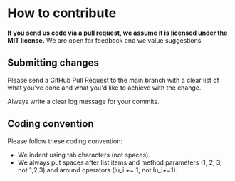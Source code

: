 # How to contribute

**If you send us code via a pull request, we assume it is licensed under the MIT license.**
We are open for feedback and we value suggestions.

## Submitting changes
Please send a GitHub Pull Request to the main branch with a clear list of what you've done and what you'd like to achieve with the change.

Always write a clear log message for your commits.

## Coding convention

Please follow these coding convention:

* We indent using tab characters (not spaces).
* We always put spaces after list items and method parameters (1, 2, 3, not 1,2,3) and around operators (lu_i += 1, not lu_i+=1).
